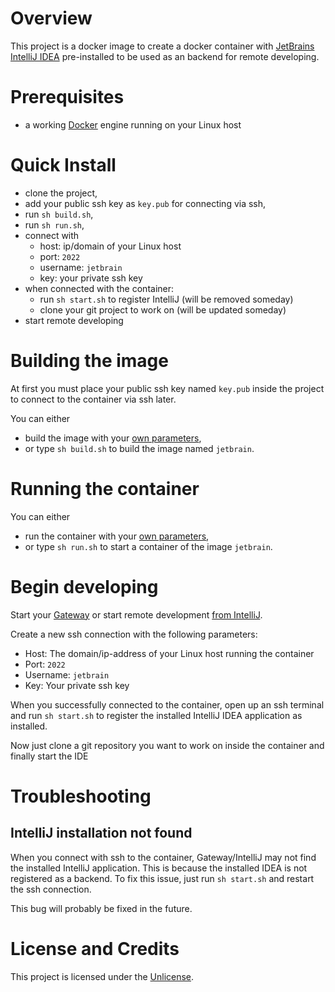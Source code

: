 # Overview
This project is a docker image to create a docker container with 
[JetBrains IntelliJ IDEA](https://www.jetbrains.com/idea/)
pre-installed to be used as an backend for remote developing.

# Prerequisites
* a working [Docker](http://docker.io) engine running on your Linux host

# Quick Install
* clone the project,
* add your public ssh key as `key.pub` for connecting via ssh,
* run `sh build.sh`,
* run `sh run.sh`,
* connect with
  * host: ip/domain of your Linux host
  * port: `2022`
  * username: `jetbrain`
  * key: your private ssh key
* when connected with the container:
  * run `sh start.sh` to register IntelliJ (will be removed someday)
  * clone your git project to work on (will be updated someday)
* start remote developing

# Building the image
At first you must place your public ssh key named `key.pub` inside the project
to connect to the container via ssh later.

You can either
* build the image with your [own parameters](https://docs.docker.com/engine/reference/commandline/build/),
* or type `sh build.sh` to build the image named `jetbrain`.

# Running the container
You can either
* run the container with your [own parameters](https://docs.docker.com/engine/reference/run/),
* or type `sh run.sh` to start a container of the image `jetbrain`.

# Begin developing
Start your [Gateway](https://www.jetbrains.com/remote-development/gateway/)
or start remote development [from IntelliJ](https://www.jetbrains.com/help/idea/remote-development-starting-page.html).

Create a new ssh connection with the following parameters:
* Host: The domain/ip-address of your Linux host running the container
* Port: `2022`
* Username: `jetbrain`
* Key: Your private ssh key

When you successfully connected to the container, 
open up an ssh terminal and run `sh start.sh` to register the installed IntelliJ IDEA application as installed.

Now just clone a git repository you want to work on inside the container and finally start the IDE

# Troubleshooting

## IntelliJ installation not found
When you connect with ssh to the container, Gateway/IntelliJ may not find the installed IntelliJ application.
This is because the installed IDEA is not registered as a backend. 
To fix this issue, just run `sh start.sh` and restart the ssh connection.

This bug will probably be fixed in the future.

# License and Credits
This project is licensed under the [Unlicense](https://unlicense.org).